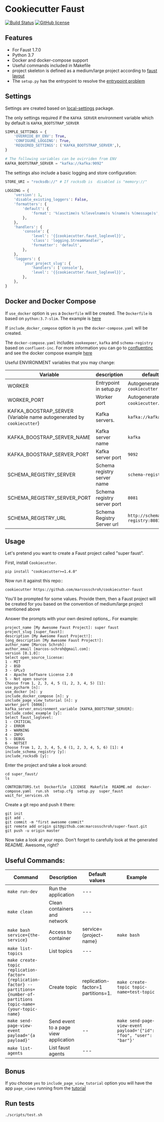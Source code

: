 Cookiecutter Faust
===================

[![Build Status](https://travis-ci.org/marcosschroh/cookiecutter-faust.svg?branch=master)](https://travis-ci.org/marcosschroh/cookiecutter-faust)
[![GitHub license](https://img.shields.io/github/license/marcosschroh/cookiecutter-faust.svg)](https://github.com/marcosschroh/cookiecutter-faust/blob/feature/add-license-and-remove-network-after-clean/LICENSE)


Features
---------

* For Faust 1.7.0
* Python 3.7
* Docker and docker-compose support
* Useful commands included in Makefile
* project skeleton is defined as a medium/large project according to [faust layout](https://faust.readthedocs.io/en/latest/userguide/application.html#projects-and-directory-layout)
* The `setup.py` has the entrypoint to resolve the [entrypoint problem](https://faust.readthedocs.io/en/latest/userguide/application.html#problem-entrypoint)


Settings
--------

Settings are created based on [local-settings](https://github.com/drgarcia1986/simple-settings) package.

The only settings required if the `KAFKA SERVER` environment variable which by default is `KAFKA_BOOTSTRAP_SERVER`

```python
SIMPLE_SETTINGS = {
    'OVERRIDE_BY_ENV': True,
    'CONFIGURE_LOGGING': True,
    'REQUIRED_SETTINGS': ('KAFKA_BOOTSTRAP_SERVER',),
}

# The following variables can be ovirriden from ENV
KAFKA_BOOTSTRAP_SERVER = "kafka://kafka:9092"
```

The settings also include a basic logging and store configuration:

```python
STORE_URI = "rocksdb://" # If rocksdb is  disabled is "memory://"

LOGGING = {
    'version': 1,
    'disable_existing_loggers': False,
    'formatters': {
        'default': {
            'format': '%(asctime)s %(levelname)s %(name)s %(message)s',
        },
    },
    'handlers': {
        'console': {
            'level': '{{cookiecutter.faust_loglevel}}',
            'class': 'logging.StreamHandler',
            'formatter': 'default',
        },
    },
    'loggers': {
        'your_project_slug': {
            'handlers': ['console'],
            'level': '{{cookiecutter.faust_loglevel}}',
        },
    },
}
```

Docker and Docker Compose
-------------------------

If `use_docker` option is `yes` a `Dockerfile` will be created.
The `Dockerfile` is based on  `python:3.7-slim`. The example is [here](https://github.com/marcosschroh/cookiecutter-faust/blob/master/%7B%7Bcookiecutter.project_slug%7D%7D/Dockerfile)

If `include_docker_compose` option is `yes` the `docker-compose.yaml` will be created.

The `docker-compose.yaml` includes `zookeepeer`, `kafka` and `schema-registry` based on `confluent-inc`.
For more information you can go to [confluentinc](https://docs.confluent.io/current/installation/docker/docs/index.html) and see the docker compose example [here](https://github.com/confluentinc/cp-docker-images/blob/master/examples/cp-all-in-one/docker-compose.yml#L23-L48)

Useful ENVIRONMENT variables that you may change:

|Variable| description  | default |
|--------|--------------|---------|
| WORKER | Entrypoint in setup.py | Autogenerated by `cookiecutter`|
| WORKER_PORT | Worker port | Autogenerated by `cookiecutter`. |
| KAFKA_BOOSTRAP_SERVER (Variable name autogenerated by `cookiecutter`)| Kafka servers. | `kafka://kafka:9092` |
| KAFKA_BOOSTRAP_SERVER_NAME | Kafka server name| `kafka` |
| KAFKA_BOOSTRAP_SERVER_PORT | Kafka server port | `9092` |
| SCHEMA_REGISTRY_SERVER | Schema registry server name | `schema-registry` |
| SCHEMA_REGISTRY_SERVER_PORT | Schema registry server port | `8081` |
| SCHEMA_REGISTRY_URL | Schema Registry Server url | `http://schema-registry:8081` |


Usage
------

Let's pretend you want to create a Faust project called "super faust".

First, install `Cookiecutter`.

```
pip install "cookiecutter>=1.4.0"
```

Now run it against this repo::

```
cookiecutter https://github.com/marcosschroh/cookiecutter-faust
```

You'll be prompted for some values. Provide them, then a Faust project will be created for you
based on the convention of medium/large project mentioned above


Answer the prompts with your own desired options_. For example:

```
project_name [My Awesome Faust Project]: super faust
project_slug [super_faust]:
description [My Awesome Faust Project!]:
long_description [My Awesome Faust Project!]:
author_name [Marcos Schroh]:
author_email [marcos-schroh@gmail.com]:
version [0.1.0]:
Select open_source_license:
1 - MIT
2 - BSD
3 - GPLv3
4 - Apache Software License 2.0
5 - Not open source
Choose from 1, 2, 3, 4, 5 (1, 2, 3, 4, 5) [1]:
use_pycharm [n]:
use_docker [n]: y
include_docker_compose [n]: y
include_page_view_tutorial [n]: y
worker_port [6066]:
kafka_server_environment_variable [KAFKA_BOOTSTRAP_SERVER]:
include_codec_example [y]:
Select faust_loglevel:
1 - CRITICAL
2 - ERROR
3 - WARNING
4 - INFO
5 - DEBUG
6 - NOTSET
Choose from 1, 2, 3, 4, 5, 6 (1, 2, 3, 4, 5, 6) [1]: 4
include_schema_registry [y]:
include_rocksdb [y]:
```

Enter the project and take a look around:

```
cd super_faust/
ls

CONTRIBUTORS.txt  Dockerfile  LICENSE  Makefile  README.md  docker-compose.yaml  run.sh  setup.cfg  setup.py  super_faust  wait_for_services.sh
```

Create a git repo and push it there:

```
git init
git add .
git commit -m "first awesome commit"
git remote add origin git@github.com:marcosschroh/super-faust.git
git push -u origin master
```

Now take a look at your repo. Don't forget to carefully look at the generated README. Awesome, right?

Useful Commands:
----------------

|Command|Description| Default values|Example|
|-------|------------|--------------|-------|
| `make run-dev`      | Run the application          |      ---        | |
| `make clean`      |  Clean containers and network         |     ---         | |
| `make bash service={the-service}`      |  Access to container         |   service={project-name}           | `make bash` |
| `make list-topics`      |      List topics     |    ---          | |
| `make create-topic replication-factor={replication-factor} --partitions={number-of-partitions topic-name={your-topic-name}`      |  Create topic         |  replication-factor=1 partitions=1.           |  `make create-topic topic-name=test-topic`|
| `make send-page-view-event payload='{a payload}'`| Send event to a page view application | -- | `make send-page-view-event payload='{"id": "foo", "user": "bar"}'` |
| `make list-agents`| List faust agents| --- | |

Bonus
-----

If you choose `yes` to `include_page_view_tutorial` option
you will have the app `page_views` running from the [tutorial](https://faust.readthedocs.io/en/latest/playbooks/pageviews.html)


Run tests
----------

```sh
./scripts/test.sh
```
